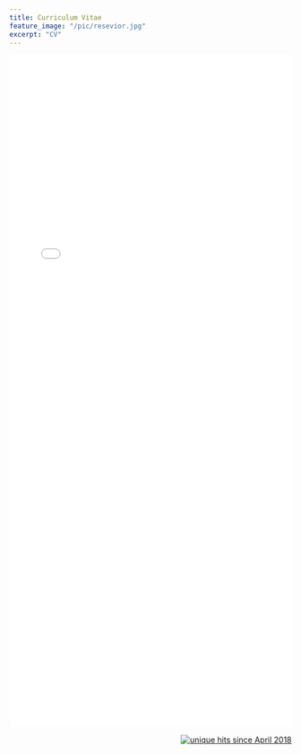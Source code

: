 ```yaml
---
title: Curriculum Vitae
feature_image: "/pic/resevior.jpg"
excerpt: "CV"
---
```


<object data="/pdf/Lillian_Petersen_Resume.pdf" type="application/pdf" width="100%" height="1200">
<iframe src="/pdf/Lillian_Petersen_Resume.pdf" width="100%" height="1200" style="border: none;">
This browser does not support PDFs. Please download the PDF to view it: <a href="/pdf/Lillian_Petersen_Resume.pdf">Download PDF</a>
</iframe>
</object>

<p align="right">
<a href="http://www.hitwebcounter.com">
<img src="http://hitwebcounter.com/counter/counter.php?page=6931337&style=0006&nbdigits=5&type=ip&initCount=0" title="unique hits since April 2018" border="0" ></a>

<!-- Global site tag (gtag.js) - Google Analytics -->
<script async src="https://www.googletagmanager.com/gtag/js?id=UA-117520873-3"></script>
<script>
  window.dataLayer = window.dataLayer || [];
  function gtag(){dataLayer.push(arguments);}
  gtag('js', new Date());

  gtag('config', 'UA-117520873-3');
</script>

